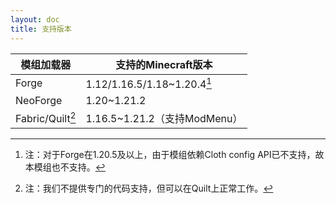 ```yaml
---
layout: doc
title: 支持版本
---
```


| 模组加载器            | 支持的Minecraft版本             |
| --------------------- | ------------------------------- |
| Forge                 | 1.12/1.16.5/1.18~1.20.4[^first] |
| NeoForge              | 1.20~1.21.2                     |
| Fabric/Quilt[^second] | 1.16.5~1.21.2（支持ModMenu）    |

[^first]: 注：对于Forge在1.20.5及以上，由于模组依赖Cloth config API已不支持，故本模组也不支持。

[^second]: 注：我们不提供专门的代码支持，但可以在Quilt上正常工作。
